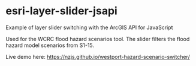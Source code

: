 # esri-layer-slider-jsapi
 Example of layer slider switching with the ArcGIS API for JavaScript
 
 Used for the WCRC flood hazard scenarios tool. The slider filters the flood hazard model scenarios from S1-15.
 
 Live demo here: https://nzjs.github.io/westport-hazard-scenario-switcher/
